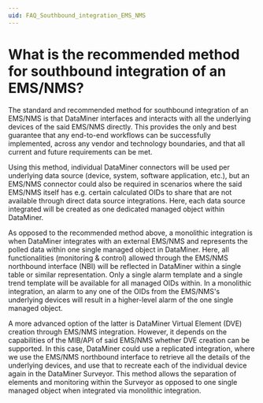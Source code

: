 ```yaml
---
uid: FAQ_Southbound_integration_EMS_NMS
---
```


# What is the recommended method for southbound integration of an EMS/NMS?

The standard and recommended method for southbound integration of an EMS/NMS is that DataMiner interfaces and interacts with all the underlying devices of the said EMS/NMS directly. This provides the only and best guarantee that any end-to-end workflows can be successfully implemented, across any vendor and technology boundaries, and that all current and future requirements can be met.

Using this method, individual DataMiner connectors will be used per underlying data source (device, system, software application, etc.), but an EMS/NMS connector could also be required in scenarios where the said EMS/NMS itself has e.g. certain calculated OIDs to share that are not available through direct data source integrations. Here, each data source integrated will be created as one dedicated managed object within DataMiner.

As opposed to the recommended method above, a monolithic integration is when DataMiner integrates with an external EMS/NMS and represents the polled data within one single managed object in DataMiner. Here, all functionalities (monitoring & control) allowed through the EMS/NMS northbound interface (NBI) will be reflected in DataMiner within a single table or similar representation. Only a single alarm template and a single trend template will be available for all managed OIDs within. In a monolithic integration, an alarm to any one of the OIDs from the EMS/NMS's underlying devices will result in a higher-level alarm of the one single managed object.

A more advanced option of the latter is DataMiner Virtual Element (DVE) creation through EMS/NMS integration. However, it depends on the capabilities of the MIB/API of said EMS/NMS whether DVE creation can be supported. In this case, DataMiner could use a replicated integration, where we use the EMS/NMS northbound interface to retrieve all the details of the underlying devices, and use that to recreate each of the individual device again in the DataMiner Surveyor. This method allows the separation of elements and monitoring within the Surveyor as opposed to one single managed object when integrated via monolithic integration.
